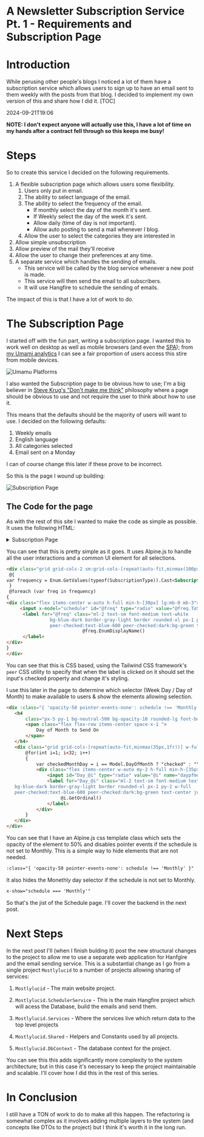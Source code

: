 ﻿# A Newsletter Subscription Service Pt. 1 - Requirements and Subscription Page

# Introduction
While perusing other people's blogs I noticed a lot of them have a subscription service which allows users to sign up to have an email sent to them weekly with the posts from that blog. 
I decided to implement my own version of this and share how I did it.
[TOC]
<!--category-- ASP.NET, Alpine.js, Email Newsletter -->
<datetime class="hidden">2024-09-21T19:06</datetime>

**NOTE: I don't expect anyone will actually use this, I have a lot of time on my hands after a contract fell through so this keeps me busy!**

# Steps
So to create this service I decided on the following requirements.

1. A flexible subscription page which allows users some flexibility. 
   1. Users only put in email.
   2. The ability to select language of the email.
   3. The ability to select the frequency of the email.
      - If monthly select the day of the month it's sent.
      - If Weekly select the day of the week it's sent.
      - Allow daily (time of day is not important).
      - Allow auto posting to send a mail whenever I blog.
   4. Allow the user to select the categories they are interested in 
5. Allow simple unsubscription
6. Allow preview of the mail they'll receive
7. Allow the user to change their preferences at any time.
2. A separate service which handles the sending of emails.
    - This service will be called by the blog service whenever a new post is made.
    - This service will then send the email to all subscribers.
    - It will use Hangfire to schedule the sending of emails.

The impact of this is that I have a lot of work to do. 

# The Subscription Page
I started off with the fun part, writing a subscription page. I wanted this to work well on desktop as well as mobile browsers (and even the [SPA](/blog/aspnetcorepwa)); from [my Umami analytics](/blog/category/Umami) I can see a fair proportion of users access this stire from mobile devices.

![Umamu Platforms](umamiplatforms.png)

I also wanted the Subscription page to be obvious how to use; I'm a big believer in [Steve Krug's "Don't make me think"](https://amzn.to/3XSFGoz) philosophy where a page should be obvious to use and not require the user to think about how to use it.

This means that the defaults should be the majority of users will want to use. I decided on the following defaults:
1. Weekly emails
2. English language
3. All categories selected
4. Email sent on a Monday

I can of course change this later if these prove to be incorrect.

So this is the page I wound up building:

![Subscription Page](subscriptionpage.png)

## The Code for the page
As with the rest of this site I wanted to make the code as simple as possible. It uses the following HTML:

<details>
<summary>Subscription Page</summary>

```html
@using Mostlylucid.Shared
@using Mostlylucid.Shared.Helpers
@model Mostlylucid.EmailSubscription.Models.EmailSubscribeViewModel

<form x-data="{schedule :'@Model.SubscriptionType'}" x-init="$watch('schedule', value => console.log(value))" hx-boost="true" asp-action="Save" asp-controller="EmailSubscription" 
      hx-target="#contentcontainer" hx-swap="#outerHTML">
    <div class="flex flex-col mb-4">
        <div class="flex flex-wrap lg:flex-nowrap lg:space-x-4 space-y-4 lg:space-y-0 items-start">
            <label class="input input-bordered flex items-center gap-2 mb-2 dark:bg-custom-dark-bg bg-white w-full lg:w-2/3">
                <i class='bx bx-envelope'></i>
                <input type="email" class="grow text-black dark:text-white bg-transparent border-0"
                       asp-for="Email" placeholder="Email (optional)"/>
            </label>
            <div class="grid grid-cols-2 sm:grid-cols-[repeat(auto-fit,minmax(100px,1fr))] w-full lg:w-1/3">
                @{
                    var frequency = Enum.GetValues(typeof(SubscriptionType)).Cast<SubscriptionType>().ToList();
                }
                @foreach (var freq in frequency)
                {
                    <div class="flex items-center w-auto h-full min-h-[30px] lg:mb-0 mb-3">
                        <input x-model="schedule" id="@freq" type="radio" value="@freq.ToString()" name="SubscriptionType" class="hidden peer">
                        <label for="@freq" class="ml-2 text-sm font-medium text-white 
                bg-blue-dark border-gray-light border rounded-xl px-1 py-2 w-full 
                peer-checked:text-blue-600 peer-checked:dark:bg-green text-center justify-center">
                            @freq.EnumDisplayName()
                        </label>
                    </div>
                }
            </div>
        </div>
        @{
            var languages = LanguageConverter.LanguageMap;
        }

        <div class="grid grid-cols-[repeat(auto-fit,minmax(85px,1fr))] mt-4 gap-2 pl-6 large:pl-0 w-auto">
            @foreach (var language in languages)
            {
                var isChecked=@Model.Language == language.Key ? "checked" : "";
                <div class="tooltip lg:mb-0 mb-2" data-tip="@language.Value)"  >
                    <div class="flex items-center justify-center w-[85px] h-full min-h-[70px]">
                        <input id="@language.Key" type="radio" value="@language.Key" @isChecked name="language" class="hidden peer">
                        <label for="@language.Key" class="flex flex-col items-center justify-center text-sm font-medium text-white bg-blue-dark opacity-50 peer-checked:opacity-100 w-full h-full">
                            <img src="/img/flags/@(language.Key).svg" asp-append-version="true" class="border-gray-light border rounded-l w-full h-full object-cover" alt="@language.Value">
                        </label>
                    </div>

                </div>
            }
        </div>
        <div class="mt-3 border-neutral-400 dark:border-neutral-600 border rounded-lg" x-data="{ hideCategories: false, showCategories: false }">
            <h4
                class="px-5 py-1 bg-neutral-500 bg-opacity-10 rounded-lg font-body text-primary dark:text-white w-full flex justify-between items-center cursor-pointer"
                x-on:click="if(!hideCategories) { showCategories = !showCategories }">
                <span class="flex flex-row items-center space-x-1">
                    Categories
                    <label class="label cursor-pointer ml-4" x-on:click.stop="">
                        all
                    </label>
                    <input type="checkbox" x-on:click.stop="" x-model="hideCategories" asp-for="AllCategories" class="toggle toggle-info toggle-sm" />
                </span>
                <span>
                    <i
                        class="bx text-2xl"
                        x-show="!hideCategories"
                        :class="showCategories ? 'bx-chevron-up' : 'bx-chevron-down'"></i>
                </span>
            </h4>

            <div class="flex flex-wrap gap-2 pt-2 pl-5 pr-5 pb-2"
                x-show="showCategories"
                x-cloak
                x-transition:enter="max-h-0 opacity-0"
                x-transition:enter-end="max-h-screen opacity-100"
                x-transition:leave="max-h-screen opacity-100"
                x-transition:leave-end="max-h-0 opacity-0">
                <div class="grid grid-cols-[repeat(auto-fit,minmax(150px,1fr))] mt-4 w-full">
                    @foreach (var category in Model.Categories)
                    {
                        var categoryKey = category.Replace(" ", "_").Replace(".", "_").Replace("-", "_");
                        <div class="flex items-center w-auto h-full min-h-[50px]">
                            <input id="@categoryKey" type="checkbox" value="@category"  name="@nameof(Model.SelectedCategories)" class="hidden peer">
                            <label for="@categoryKey" class="ml-2 text-sm font-medium text-white 
            bg-blue-dark border-gray-light border rounded-xl px-1 py-2 w-full 
            peer-checked:text-blue-600 peer-checked:dark:bg-green text-center justify-center">
                                @category
                            </label>
                        </div>
                    }
                </div>
            </div></div>


        <div :class="{ 'opacity-50 pointer-events-none': schedule !== 'Weekly' }" class=" mt-2 border-neutral-400 dark:border-neutral-600 border rounded-lg" >
            <h4
                class="px-5 py-1 bg-neutral-500 bg-opacity-10 rounded-lg font-body text-primary dark:text-white w-full flex justify-between items-center cursor-pointer"
               >
                <span class="flex flex-row items-center space-x-1 ">
                    Day of Week to Send On
                    
                  
                </span>
               
            </h4>

        <div class="grid grid-cols-3 sm:grid-cols-[repeat(auto-fit,minmax(80px,1fr))] my-2 w-full lg:w-1/2" x-show="schedule === 'Weekly'">
            @foreach (var day in Model.DaysOfWeek)
            {
                var checkedDay = day.ToString() == Model.Day ? "checked" : "";
                <div class="flex items-center w-auto h-full min-h-[50px]">
                    <input id="@day" type="radio" value="@day" name="day" @checkedDay class="hidden peer">
                    <label for="@day" class="ml-2 text-sm font-medium text-white 
            bg-blue-dark border-gray-light border rounded-xl px-1 py-2 w-full 
            peer-checked:text-blue-600 peer-checked:dark:bg-green text-center justify-center">
                        @day.ToString()
                    </label>
                </div>
            }
        </div>

            </div>
        <div :class="{ 'opacity-50 pointer-events-none': schedule !== 'Monthly' }" class=" mt-2 border-neutral-400 dark:border-neutral-600 border rounded-lg" >
            <h4
                class="px-5 py-1 bg-neutral-500 bg-opacity-10 rounded-lg font-body text-primary dark:text-white w-full flex justify-between items-center cursor-pointer">
                <span class="flex flex-row items-center space-x-1 ">
                    Day of Month to Send On
                </span>
            </h4>
            <div class="grid grid-cols-[repeat(auto-fit,minmax(35px,1fr))] w-full mx-2" x-show="schedule === 'Monthly'">
                @for(int i=1; i<32; i++)
                {
                    var checkedMonthDay = i == Model.DayOfMonth ? "checked" : "";
                    <div class="flex items-center w-auto my-2 h-full min-h-[35px]">
                        <input id="Day_@i" type="radio" value="@i" name="daypfmonth" @checkedMonthDay class="hidden peer">
                        <label for="Day_@i" class="ml-2 text-sm font-medium text-white 
            bg-blue-dark border-gray-light border rounded-xl px-1 py-2 w-full 
            peer-checked:text-blue-600 peer-checked:dark:bg-green text-center justify-center">
                             @i.GetOrdinal()
                        </label>
                    </div>
                }
            </div>
        </div>
        @* Action Buttons *@
        <div class="flex flex-row gap-2 mt-4">
            <button type="submit" class="btn btn-primary">Subscribe</button>
            <button type="reset" class="btn-warning btn">Reset</button>
        </div>
    </div>
</form>
```
</details>

You can see that this is pretty simple as it goes. It uses Alpine.js to handle all the user interactions and a common UI element for all selections.

```html
<div class="grid grid-cols-2 sm:grid-cols-[repeat(auto-fit,minmax(100px,1fr))] w-full lg:w-1/3">
 @{
var frequency = Enum.GetValues(typeof(SubscriptionType)).Cast<SubscriptionType>().ToList();
 }
 @foreach (var freq in frequency)
{
<div class="flex items-center w-auto h-full min-h-[30px] lg:mb-0 mb-3">
     <input x-model="schedule" id="@freq" type="radio" value="@freq.ToString()" name="SubscriptionType" class="hidden peer">
      <label for="@freq" class="ml-2 text-sm font-medium text-white 
                bg-blue-dark border-gray-light border rounded-xl px-1 py-2 w-full 
                peer-checked:text-blue-600 peer-checked:dark:bg-green text-center justify-center">
                            @freq.EnumDisplayName()
      </label>
</div>
}
</div>

```
You can see that this is CSS based, using the Tailwind CSS framework's `peer` CSS utility to specify that when the label is clicked on it should set the input's checked property and change it's styling.

I use this later in the page to determine which selector (Week Day / Day of Month) to make available to users & show the elements allowing selection.

```html
<div :class="{ 'opacity-50 pointer-events-none': schedule !== 'Monthly' }" class=" mt-2 border-neutral-400 dark:border-neutral-600 border rounded-lg" >
   <h4
       class="px-5 py-1 bg-neutral-500 bg-opacity-10 rounded-lg font-body text-primary dark:text-white w-full flex justify-between items-center cursor-pointer">
       <span class="flex flex-row items-center space-x-1 ">
           Day of Month to Send On
       </span>
   </h4>
   <div class="grid grid-cols-[repeat(auto-fit,minmax(35px,1fr))] w-full mx-2" x-show="schedule === 'Monthly'">
       @for(int i=1; i<32; i++)
       {
           var checkedMonthDay = i == Model.DayOfMonth ? "checked" : "";
           <div class="flex items-center w-auto my-2 h-full min-h-[35px]">
               <input id="Day_@i" type="radio" value="@i" name="daypfmonth" @checkedMonthDay class="hidden peer">
               <label for="Day_@i" class="ml-2 text-sm font-medium text-white 
   bg-blue-dark border-gray-light border rounded-xl px-1 py-2 w-full 
   peer-checked:text-blue-600 peer-checked:dark:bg-green text-center justify-center">
                    @i.GetOrdinal()
               </label>
           </div>
       }
   </div>
</div>
```
You can see that I have an Alpine.js css template class which sets the opacity of the element to 50% and disables pointer events if the schedule is not set to Monthly. This is a simple way to hide elements that are not needed.

```html
:class="{ 'opacity-50 pointer-events-none': schedule !== 'Monthly' }" 
```

It also hides the Monethly day selector if the schedule is not set to Monthly.

```html
x-show="schedule === 'Monthly'"
```
So that's the jist of the Schedule page. I'll cover the backend in the next post.

# Next Steps
In the next post I'll (when I finish bulding it) post the new structural changes to the project to allow me to use a separate web application for Hanfgire and the email sending service. This is a substantial change as I go from a single project `Mostlylucid` to a number of projects allowing sharing of services:
1. `Mostlylucid` - The main website project.

2. `Mostlylucid.SchedulerService` - This is the main Hangfire project which will acess the Database, build the emails and send them.

3. `Mostlylucid.Services` - Where the services live which return data to the top level projects

4. `Mostlylucid.Shared` - Helpers and Constants used by all projects.

5. `Mostlylucid.DbContext` - The database context for the project.

You can see this this adds significantly more complexity to the system architecture; but in this case it's necessary to keep the project maintainable and scalable.
I'll cover how I did this in the rest of this series.

# In Conclusion
I still have a TON of work to do to make all this happen. The refactoring is somewhat complex as it involves adding multiple layers to the system (and concepts like DTOs to the project) but I think it's worth it in the long run.